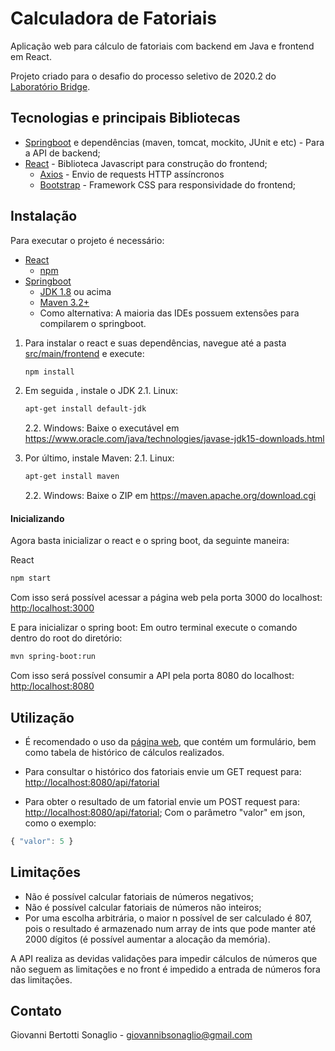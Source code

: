 # Calculadora de Fatoriais

Aplicação web para cálculo de fatoriais com backend em Java e frontend em React.

Projeto criado para o desafio do processo seletivo de 2020.2 do [Laboratório Bridge](https://bridge.ufsc.br/).

## Tecnologias e principais Bibliotecas
* [Springboot](https://spring.io/) e dependências (maven, tomcat, mockito, JUnit e etc) - Para a API de backend;
* [React](https://reactjs.org/) - Biblioteca Javascript para construção do frontend;
  * [Axios](https://github.com/axios/axios) - Envio de requests HTTP assíncronos
  * [Bootstrap](https://getbootstrap.com/) - Framework CSS para responsividade do frontend;

## Instalação
Para executar o projeto é necessário:
* [React](https://reactjs.org/)
  * [npm](https://www.npmjs.com/)
* [Springboot](https://spring.io/)
  * [JDK 1.8](https://www.oracle.com/java/technologies/javase-downloads.html) ou acima
  * [Maven 3.2+](https://maven.apache.org/download.cgi)
  * Como alternativa: A maioria das IDEs possuem extensões para compilarem o springboot.
  
1. Para instalar o react e suas dependências, navegue até a pasta [src/main/frontend](src/main/frontend) e execute:
    ```bash
    npm install
    ```
2. Em seguida , instale o JDK
    2.1. Linux:  
    ```bash
    apt-get install default-jdk
    ```
    2.2. Windows: Baixe o executável em https://www.oracle.com/java/technologies/javase-jdk15-downloads.html  

3. Por último, instale Maven:
    2.1. Linux:  
    ```bash
    apt-get install maven
    ```
    2.2. Windows: Baixe o ZIP em https://maven.apache.org/download.cgi  


#### Inicializando
Agora basta inicializar o react e o spring boot, da seguinte maneira:

React
```bash
npm start
```
Com isso será possível acessar a página web pela porta 3000 do localhost: [http:/localhost:3000](http:/localhost:3000)

E para inicializar o spring boot: Em outro terminal execute o comando dentro do root do diretório:
```bash
mvn spring-boot:run
```

Com isso será possível consumir a API pela porta 8080 do localhost: [http:/localhost:8080](http:/localhost:3000)

## Utilização
* É recomendado o uso da [página web](http://localhost:3000), que contém um formulário, bem como tabela de histórico de cálculos realizados.
* Para consultar o histórico dos fatoriais envie um GET request para: [http://localhost:8080/api/fatorial](http://localhost:8080/api/fatorial)

* Para obter o resultado de um fatorial envie um POST request para: [http://localhost:8080/api/fatorial](http://localhost:8080/api/fatorial); 
Com o parâmetro "valor" em json, como o exemplo:
```javascript
{ "valor": 5 }
```

## Limitações
* Não é possível calcular fatoriais de números negativos;
* Não é possível calcular fatoriais de números não inteiros;
* Por uma escolha arbitrária, o maior n possível de ser calculado é 807, pois o resultado é armazenado num array de ints que pode manter até 2000 dígitos (é possível aumentar a alocação da memória).

 A API realiza as devidas validações para impedir cálculos de números que não seguem as limitações e no front é impedido a entrada de números fora das limitações.

## Contato
Giovanni Bertotti Sonaglio - giovannibsonaglio@gmail.com